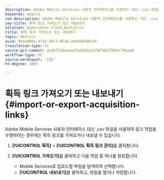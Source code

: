 ```yaml
---
description: Adobe Mobile Services 사용자 인터페이스를 사용하는 대신 .csv 파일을 사용하여 획득 링크 작업을 하는 것이 나을 경우 이러한 링크를 가져오거나 내보내십시오.
keywords: mobile
seo-description: Adobe Mobile Services 사용자 인터페이스를 사용하는 대신 .csv 파일을 사용하여 획득 링크 작업을 하는 것이 나을 경우 이러한 링크를 가져오거나 내보내십시오.
seo-title: 획득 링크 가져오기 또는 내보내기
solution: Experience Cloud,Analytics
title: 획득 링크 가져오기 또는 내보내기
topic: Metrics
uuid: 94ea008a-473a-40c3-9fa8-a94eb0208c8f
translation-type: ht
source-git-commit: ae16f224eeaeefa29b2e1479270a72694c79aaa0
workflow-type: ht
source-wordcount: '131'
ht-degree: 100%

---
```



# 획득 링크 가져오기 또는 내보내기{#import-or-export-acquisition-links}

Adobe Mobile Services 사용자 인터페이스 대신 .csv 파일을 사용하여 링크 작업을 수행하려는 경우에는 획득 링크를 가져오거나 내보낼 수 있습니다.

1. **[!UICONTROL 획득]** > **[!UICONTROL 획득 링크 관리]**&#x200B;를 클릭합니다.
1. **[!UICONTROL 가져오기]**&#x200B;를 클릭하고 다음 작업 중 하나를 완료합니다.

   * Mobile Services로 업로드할 파일을 탐색하여 선택합니다.
   * **[!UICONTROL 내보내기]**&#x200B;를 클릭하고, 파일을 열거나 저장합니다.

